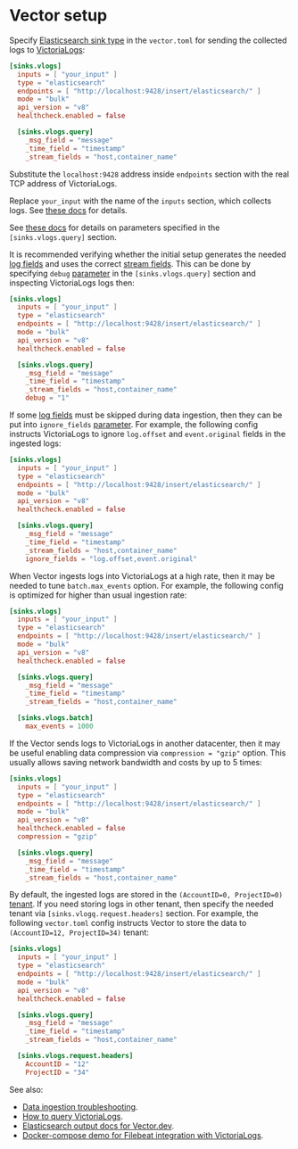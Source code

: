 # Vector setup

Specify [Elasticsearch sink type](https://vector.dev/docs/reference/configuration/sinks/elasticsearch/) in the `vector.toml`
for sending the collected logs to [VictoriaLogs](https://docs.victoriametrics.com/VictoriaLogs/):

```toml
[sinks.vlogs]
  inputs = [ "your_input" ]
  type = "elasticsearch"
  endpoints = [ "http://localhost:9428/insert/elasticsearch/" ]
  mode = "bulk"
  api_version = "v8"
  healthcheck.enabled = false

  [sinks.vlogs.query]
    _msg_field = "message"
    _time_field = "timestamp"
    _stream_fields = "host,container_name"
```

Substitute the `localhost:9428` address inside `endpoints` section with the real TCP address of VictoriaLogs.

Replace `your_input` with the name of the `inputs` section, which collects logs. See [these docs](https://vector.dev/docs/reference/configuration/sources/) for details.

See [these docs](https://docs.victoriametrics.com/VictoriaLogs/data-ingestion/#http-parameters) for details on parameters specified
in the `[sinks.vlogs.query]` section.

It is recommended verifying whether the initial setup generates the needed [log fields](https://docs.victoriametrics.com/VictoriaLogs/keyConcepts.html#data-model)
and uses the correct [stream fields](https://docs.victoriametrics.com/VictoriaLogs/keyConcepts.html#stream-fields).
This can be done by specifying `debug` [parameter](https://docs.victoriametrics.com/VictoriaLogs/data-ingestion/#http-parameters)
in the `[sinks.vlogs.query]` section and inspecting VictoriaLogs logs then:

```toml
[sinks.vlogs]
  inputs = [ "your_input" ]
  type = "elasticsearch"
  endpoints = [ "http://localhost:9428/insert/elasticsearch/" ]
  mode = "bulk"
  api_version = "v8"
  healthcheck.enabled = false

  [sinks.vlogs.query]
    _msg_field = "message"
    _time_field = "timestamp"
    _stream_fields = "host,container_name"
    debug = "1"
```

If some [log fields](https://docs.victoriametrics.com/VictoriaLogs/keyConcepts.html#data-model) must be skipped
during data ingestion, then they can be put into `ignore_fields` [parameter](https://docs.victoriametrics.com/VictoriaLogs/data-ingestion/#http-parameters).
For example, the following config instructs VictoriaLogs to ignore `log.offset` and `event.original` fields in the ingested logs:

```toml
[sinks.vlogs]
  inputs = [ "your_input" ]
  type = "elasticsearch"
  endpoints = [ "http://localhost:9428/insert/elasticsearch/" ]
  mode = "bulk"
  api_version = "v8"
  healthcheck.enabled = false

  [sinks.vlogs.query]
    _msg_field = "message"
    _time_field = "timestamp"
    _stream_fields = "host,container_name"
    ignore_fields = "log.offset,event.original"
```

When Vector ingests logs into VictoriaLogs at a high rate, then it may be needed to tune `batch.max_events` option.
For example, the following config is optimized for higher than usual ingestion rate:

```toml
[sinks.vlogs]
  inputs = [ "your_input" ]
  type = "elasticsearch"
  endpoints = [ "http://localhost:9428/insert/elasticsearch/" ]
  mode = "bulk"
  api_version = "v8"
  healthcheck.enabled = false

  [sinks.vlogs.query]
    _msg_field = "message"
    _time_field = "timestamp"
    _stream_fields = "host,container_name"

  [sinks.vlogs.batch]
    max_events = 1000
```

If the Vector sends logs to VictoriaLogs in another datacenter, then it may be useful enabling data compression via `compression = "gzip"` option.
This usually allows saving network bandwidth and costs by up to 5 times:

```toml
[sinks.vlogs]
  inputs = [ "your_input" ]
  type = "elasticsearch"
  endpoints = [ "http://localhost:9428/insert/elasticsearch/" ]
  mode = "bulk"
  api_version = "v8"
  healthcheck.enabled = false
  compression = "gzip"

  [sinks.vlogs.query]
    _msg_field = "message"
    _time_field = "timestamp"
    _stream_fields = "host,container_name"
```

By default, the ingested logs are stored in the `(AccountID=0, ProjectID=0)` [tenant](https://docs.victoriametrics.com/VictoriaLogs/keyConcepts.html#multitenancy).
If you need storing logs in other tenant, then specify the needed tenant via `[sinks.vlogq.request.headers]` section.
For example, the following `vector.toml` config instructs Vector to store the data to `(AccountID=12, ProjectID=34)` tenant:

```toml
[sinks.vlogs]
  inputs = [ "your_input" ]
  type = "elasticsearch"
  endpoints = [ "http://localhost:9428/insert/elasticsearch/" ]
  mode = "bulk"
  api_version = "v8"
  healthcheck.enabled = false

  [sinks.vlogs.query]
    _msg_field = "message"
    _time_field = "timestamp"
    _stream_fields = "host,container_name"

  [sinks.vlogs.request.headers]
    AccountID = "12"
    ProjectID = "34"
```

See also:

- [Data ingestion troubleshooting](https://docs.victoriametrics.com/VictoriaLogs/data-ingestion/#troubleshooting).
- [How to query VictoriaLogs](https://docs.victoriametrics.com/VictoriaLogs/querying/).
- [Elasticsearch output docs for Vector.dev](https://vector.dev/docs/reference/configuration/sinks/elasticsearch/).
- [Docker-compose demo for Filebeat integration with VictoriaLogs](https://github.com/VictoriaMetrics/VictoriaMetrics/tree/master/deployment/docker/victorialogs/vector-docker).
